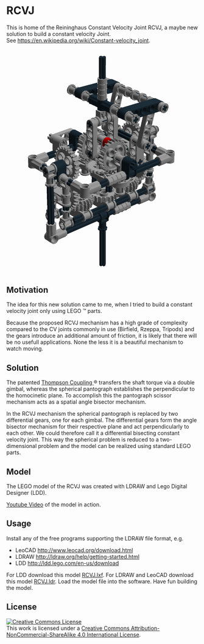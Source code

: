 # RCVJ

This is home of the Reininghaus Constant Velocity Joint RCVJ, a maybe new solution to build a constant velocity Joint.<br>
See https://en.wikipedia.org/wiki/Constant-velocity_joint.

![RCVJ.png](docs/RCVJ.png)

## Motivation

The idea for this new solution came to me, when I tried to build a constant velocity joint only using LEGO &trade; parts.

Because the proposed RCVJ mechanism has a high grade of complexity compared to the CV joints commonly in use (Birfield, Rzeppa, Tripods) and the gears introduce an additional amount of friction, it is likely that there will be no usefull applications. None the less it is a beautiful mechanism to watch moving.

## Solution

The patented [Thompson Coupling ](https://en.wikipedia.org/wiki/Constant-velocity_joint#Thompson_coupling) &reg; transfers the shaft torque via a double gimbal, whereas the spherical pantograph establishes the perpendicular to the homocinetic plane. To accomplish this the pantograph scissor mechanism acts as a spatial angle bisector mechanism.

In the RCVJ mechanism the spherical pantograph is replaced by two differential gears, one for each gimbal. The differential gears form the angle bisector mechanism for their respective plane and act perpendicularly to each other. We could therefore call it a differential bisecting constant velocity joint. This way the spherical problem is reduced to a two-dimensional problem and the model can be realized using standard LEGO parts.

## Model

The LEGO model of the RCVJ was created with LDRAW and Lego Digital Designer (LDD).

[Youtube Video](https://www.youtube.com/embed/okMCTcgzmAw?ecver=2) of the model in action.

## Usage

Install any of the free programs supporting the LDRAW file format, e.g.

* LeoCAD http://www.leocad.org/download.html
* LDRAW http://ldraw.org/help/getting-started.html
* LDD http://ldd.lego.com/en-us/download

For LDD download this model [RCVJ.lxf](model/RCVJ.lxf). For LDRAW and LeoCAD download this model [RCVJ.ldr](model/RCVJ.ldr). Load the model file into the software. Have fun building the model.

## License

<a rel="license" href="http://creativecommons.org/licenses/by-nc-sa/4.0/"><img alt="Creative Commons License" style="border-width:0" src="https://i.creativecommons.org/l/by-nc-sa/4.0/88x31.png" /></a><br />This work is licensed under a <a rel="license" href="http://creativecommons.org/licenses/by-nc-sa/4.0/">Creative Commons Attribution-NonCommercial-ShareAlike 4.0 International License</a>.
